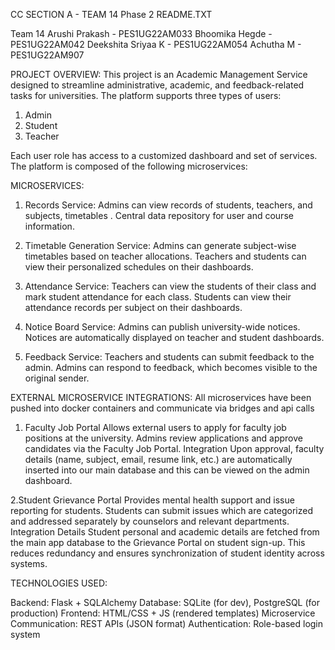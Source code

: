 CC SECTION A - TEAM 14 Phase 2 
README.TXT

Team 14 
Arushi Prakash - PES1UG22AM033
Bhoomika Hegde - PES1UG22AM042
Deekshita Sriyaa K  - PES1UG22AM054
Achutha M - PES1UG22AM907	

PROJECT OVERVIEW:
This project is an Academic Management Service designed to streamline administrative, academic, and feedback-related tasks for universities. The platform supports three types of users:
1. Admin
2. Student
3. Teacher

Each user role has access to a customized dashboard and set of services. The platform is composed of the following microservices:

MICROSERVICES:

1. Records Service:
Admins can view records of students, teachers, and subjects, timetables .
Central data repository for user and course information.

2. Timetable Generation Service:
 Admins can generate subject-wise timetables based on teacher allocations.
Teachers and students can view their personalized schedules on their dashboards.

3. Attendance Service:
Teachers can view the students of their class and mark student attendance for each class.
Students can view their attendance records per subject on their dashboards.

4. Notice Board Service:
 Admins can publish university-wide notices.
 Notices are automatically displayed on teacher and student dashboards.

5. Feedback Service:
 Teachers and students can submit feedback to the admin.
Admins can respond to feedback, which becomes visible to the original sender.

EXTERNAL MICROSERVICE INTEGRATIONS:
All microservices have been pushed into docker containers and communicate via bridges and api calls 

1. Faculty Job Portal
 Allows external users to apply for faculty job positions at the university. Admins review applications and approve candidates via the Faculty Job Portal.
Integration 
  Upon approval, faculty details (name, subject, email, resume link, etc.) are automatically inserted into our main database and this can be viewed on the admin dashboard.


2.Student Grievance Portal
 Provides mental health support and issue reporting for students. Students can submit issues which are categorized and addressed separately by counselors and relevant departments.
Integration Details
Student personal and academic details are fetched from the main app database to the Grievance Portal on student sign-up. This reduces redundancy and ensures synchronization of student identity across systems.



TECHNOLOGIES USED:

Backend: Flask + SQLAlchemy
Database: SQLite (for dev), PostgreSQL (for production)
Frontend: HTML/CSS + JS (rendered templates)
Microservice Communication: REST APIs (JSON format)
Authentication: Role-based login system



